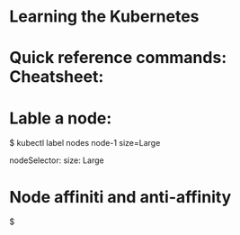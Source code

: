 # Learning the Kubernetes 

# Quick reference commands: Cheatsheet:

# Lable a node:
$ kubectl label nodes node-1 size=Large
<p>
nodeSelector:
 size: Large
</p>

# Node affiniti and anti-affinity
$ 

